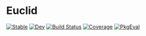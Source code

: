 # Euclid

[![Stable](https://img.shields.io/badge/docs-stable-blue.svg)](https://cthonios.github.io/Euclid.jl/stable/)
[![Dev](https://img.shields.io/badge/docs-dev-blue.svg)](https://cthonios.github.io/Euclid.jl/dev/)
[![Build Status](https://github.com/Cthonios/Euclid.jl/actions/workflows/CI.yml/badge.svg?branch=main)](https://github.com/Cthonios/Euclid.jl/actions/workflows/CI.yml?query=branch%3Amain)
[![Coverage](https://codecov.io/gh/Cthonios/Euclid.jl/branch/main/graph/badge.svg)](https://codecov.io/gh/Cthonios/Euclid.jl)
[![PkgEval](https://JuliaCI.github.io/NanosoldierReports/pkgeval_badges/C/Cthonios.svg)](https://JuliaCI.github.io/NanosoldierReports/pkgeval_badges/C/Cthonios.html)
